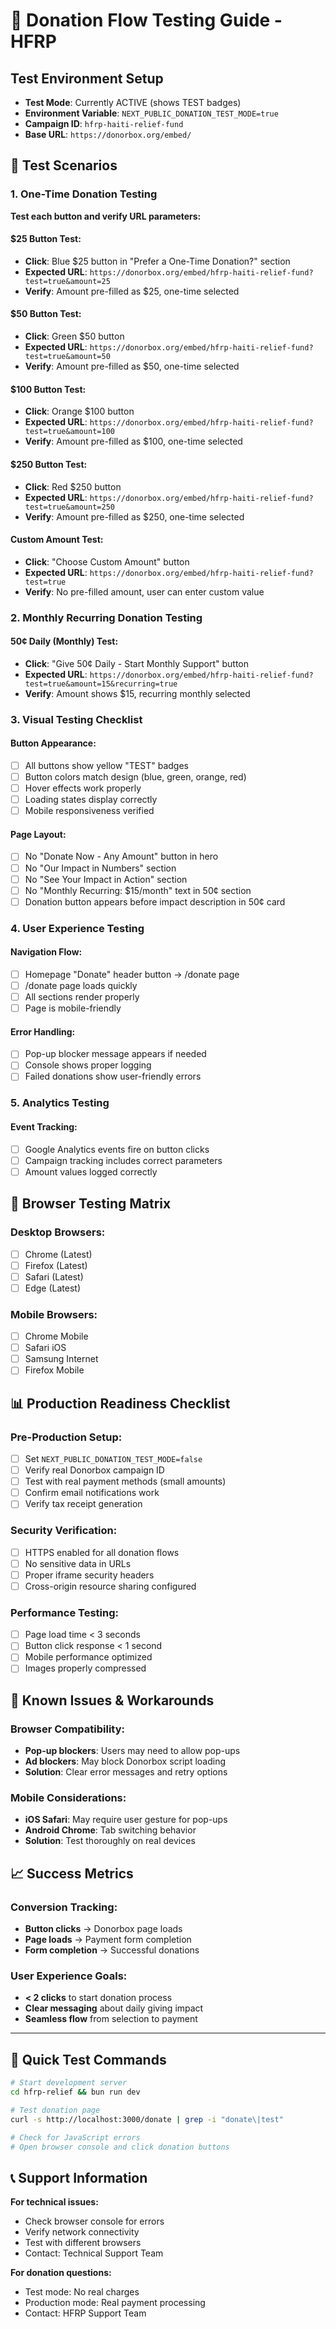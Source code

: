 # 🎯 Donation Flow Testing Guide - HFRP

## Test Environment Setup
- **Test Mode**: Currently ACTIVE (shows TEST badges)
- **Environment Variable**: `NEXT_PUBLIC_DONATION_TEST_MODE=true`
- **Campaign ID**: `hfrp-haiti-relief-fund`
- **Base URL**: `https://donorbox.org/embed/`

## 🧪 Test Scenarios

### 1. One-Time Donation Testing
**Test each button and verify URL parameters:**

#### $25 Button Test:
- **Click**: Blue $25 button in "Prefer a One-Time Donation?" section
- **Expected URL**: `https://donorbox.org/embed/hfrp-haiti-relief-fund?test=true&amount=25`
- **Verify**: Amount pre-filled as $25, one-time selected

#### $50 Button Test:
- **Click**: Green $50 button
- **Expected URL**: `https://donorbox.org/embed/hfrp-haiti-relief-fund?test=true&amount=50`
- **Verify**: Amount pre-filled as $50, one-time selected

#### $100 Button Test:
- **Click**: Orange $100 button
- **Expected URL**: `https://donorbox.org/embed/hfrp-haiti-relief-fund?test=true&amount=100`
- **Verify**: Amount pre-filled as $100, one-time selected

#### $250 Button Test:
- **Click**: Red $250 button
- **Expected URL**: `https://donorbox.org/embed/hfrp-haiti-relief-fund?test=true&amount=250`
- **Verify**: Amount pre-filled as $250, one-time selected

#### Custom Amount Test:
- **Click**: "Choose Custom Amount" button
- **Expected URL**: `https://donorbox.org/embed/hfrp-haiti-relief-fund?test=true`
- **Verify**: No pre-filled amount, user can enter custom value

### 2. Monthly Recurring Donation Testing

#### 50¢ Daily (Monthly) Test:
- **Click**: "Give 50¢ Daily - Start Monthly Support" button
- **Expected URL**: `https://donorbox.org/embed/hfrp-haiti-relief-fund?test=true&amount=15&recurring=true`
- **Verify**: Amount shows $15, recurring monthly selected

### 3. Visual Testing Checklist

#### Button Appearance:
- [ ] All buttons show yellow "TEST" badges
- [ ] Button colors match design (blue, green, orange, red)
- [ ] Hover effects work properly
- [ ] Loading states display correctly
- [ ] Mobile responsiveness verified

#### Page Layout:
- [ ] No "Donate Now - Any Amount" button in hero
- [ ] No "Our Impact in Numbers" section
- [ ] No "See Your Impact in Action" section
- [ ] No "Monthly Recurring: $15/month" text in 50¢ section
- [ ] Donation button appears before impact description in 50¢ card

### 4. User Experience Testing

#### Navigation Flow:
- [ ] Homepage "Donate" header button → /donate page
- [ ] /donate page loads quickly
- [ ] All sections render properly
- [ ] Page is mobile-friendly

#### Error Handling:
- [ ] Pop-up blocker message appears if needed
- [ ] Console shows proper logging
- [ ] Failed donations show user-friendly errors

### 5. Analytics Testing

#### Event Tracking:
- [ ] Google Analytics events fire on button clicks
- [ ] Campaign tracking includes correct parameters
- [ ] Amount values logged correctly

## 🔧 Browser Testing Matrix

### Desktop Browsers:
- [ ] Chrome (Latest)
- [ ] Firefox (Latest)
- [ ] Safari (Latest)
- [ ] Edge (Latest)

### Mobile Browsers:
- [ ] Chrome Mobile
- [ ] Safari iOS
- [ ] Samsung Internet
- [ ] Firefox Mobile

## 📊 Production Readiness Checklist

### Pre-Production Setup:
- [ ] Set `NEXT_PUBLIC_DONATION_TEST_MODE=false`
- [ ] Verify real Donorbox campaign ID
- [ ] Test with real payment methods (small amounts)
- [ ] Confirm email notifications work
- [ ] Verify tax receipt generation

### Security Verification:
- [ ] HTTPS enabled for all donation flows
- [ ] No sensitive data in URLs
- [ ] Proper iframe security headers
- [ ] Cross-origin resource sharing configured

### Performance Testing:
- [ ] Page load time < 3 seconds
- [ ] Button click response < 1 second
- [ ] Mobile performance optimized
- [ ] Images properly compressed

## 🚨 Known Issues & Workarounds

### Browser Compatibility:
- **Pop-up blockers**: Users may need to allow pop-ups
- **Ad blockers**: May block Donorbox script loading
- **Solution**: Clear error messages and retry options

### Mobile Considerations:
- **iOS Safari**: May require user gesture for pop-ups
- **Android Chrome**: Tab switching behavior
- **Solution**: Test thoroughly on real devices

## 📈 Success Metrics

### Conversion Tracking:
- **Button clicks** → Donorbox page loads
- **Page loads** → Payment form completion
- **Form completion** → Successful donations

### User Experience Goals:
- **< 2 clicks** to start donation process
- **Clear messaging** about daily giving impact
- **Seamless flow** from selection to payment

---

## 🎯 Quick Test Commands

```bash
# Start development server
cd hfrp-relief && bun run dev

# Test donation page
curl -s http://localhost:3000/donate | grep -i "donate\|test"

# Check for JavaScript errors
# Open browser console and click donation buttons
```

## 📞 Support Information

**For technical issues:**
- Check browser console for errors
- Verify network connectivity
- Test with different browsers
- Contact: Technical Support Team

**For donation questions:**
- Test mode: No real charges
- Production mode: Real payment processing
- Contact: HFRP Support Team

